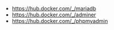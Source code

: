 * https://hub.docker.com/_/mariadb  
* https://hub.docker.com/_/adminer
* https://hub.docker.com/_/phpmyadmin